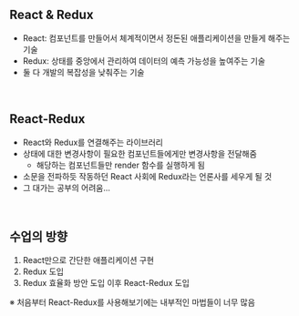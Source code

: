 ## React & Redux

- React: 컴포넌트를 만들어서 체계적이면서 정돈된 애플리케이션을 만들게 해주는 기술
- Redux: 상태를 중앙에서 관리하여 데이터의 예측 가능성을 높여주는 기술
- 둘 다 개발의 복잡성을 낮춰주는 기술

<br>

## React-Redux

- React와 Redux를 연결해주는 라이브러리
- 상태에 대한 변경사항이 필요한 컴포넌트들에게만 변경사항을 전달해줌
  - 해당하는 컴포넌트들만 render 함수를 실행하게 됨
- 소문을 전파하듯 작동하던 React 사회에 Redux라는 언론사를 세우게 될 것
- 그 대가는 공부의 어려움...

<br>

## 수업의 방향

1. React만으로 간단한 애플리케이션 구현
2. Redux 도입
3. Redux 효율화 방안 도입 이후 React-Redux 도입

※ 처음부터 React-Redux를 사용해보기에는 내부적인 마법들이 너무 많음
